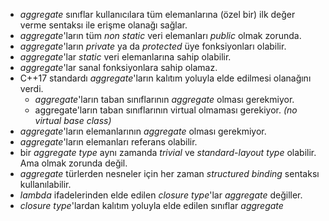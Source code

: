 * _aggregate_ sınıflar kullanıcılara tüm elemanlarına (özel bir) ilk değer verme sentaksı ile erişme olanağı sağlar.
* _aggregate_'ların tüm _non static_ veri elemanları _public_ olmak zorunda.
* _aggregate_'ların _private_ ya da _protected_ üye fonksiyonları olabilir.
* _aggregate_'lar _static_ veri elemanlarına sahip olabilir.
* _aggregate_'lar sanal fonksiyonlara sahip olamaz.
* C++17 standardı _aggregate_'ların kalıtım yoluyla elde edilmesi olanağını verdi.
  * _aggregate_'ların taban sınıflarının _aggregate_ olması gerekmiyor.
  * aggregate'ların taban sınıflarının virtual olmaması gerekiyor. _(no virtual base class)_
* _aggregate_'ların elemanlarının _aggregate_ olması gerekmiyor.
* _aggregate_'ların elemanları referans olabilir.
* bir _aggregate type_ aynı zamanda _trivial_ ve _standard-layout type_ olabilir. Ama olmak zorunda değil.
* _aggregate_ türlerden nesneler için her zaman _structured binding_ sentaksı kullanılabilir.
* _lambda_ ifadelerinden elde edilen _closure type_'lar _aggregate_ değiller.
* _closure type_'lardan kalıtım yoluyla elde edilen sınıflar _aggregate_
